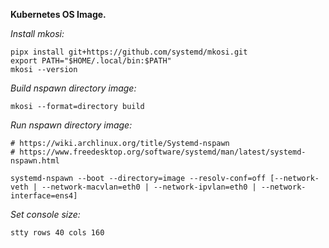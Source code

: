 **Kubernetes OS Image.**

*Install mkosi:*

    pipx install git+https://github.com/systemd/mkosi.git
    export PATH="$HOME/.local/bin:$PATH"
    mkosi --version

*Build nspawn directory image:*

    mkosi --format=directory build

*Run nspawn directory image:*

    # https://wiki.archlinux.org/title/Systemd-nspawn
    # https://www.freedesktop.org/software/systemd/man/latest/systemd-nspawn.html

    systemd-nspawn --boot --directory=image --resolv-conf=off [--network-veth | --network-macvlan=eth0 | --network-ipvlan=eth0 | --network-interface=ens4]

*Set console size:*

    stty rows 40 cols 160
